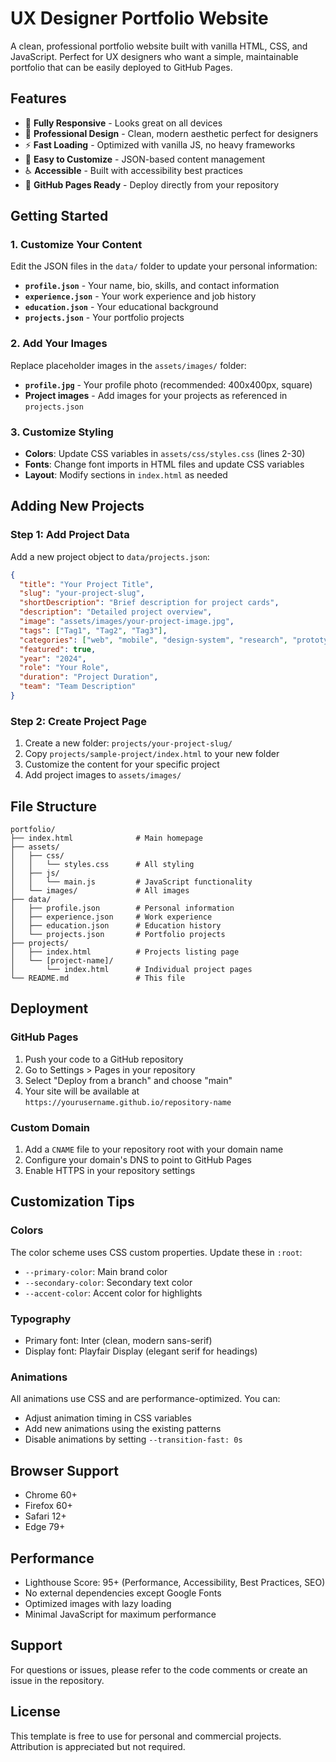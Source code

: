 # UX Designer Portfolio Website

A clean, professional portfolio website built with vanilla HTML, CSS, and JavaScript. Perfect for UX designers who want a simple, maintainable portfolio that can be easily deployed to GitHub Pages.

## Features

- 📱 **Fully Responsive** - Looks great on all devices
- 🎨 **Professional Design** - Clean, modern aesthetic perfect for designers
- ⚡ **Fast Loading** - Optimized with vanilla JS, no heavy frameworks
- 🔧 **Easy to Customize** - JSON-based content management
- ♿ **Accessible** - Built with accessibility best practices
- 🚀 **GitHub Pages Ready** - Deploy directly from your repository

## Getting Started

### 1. Customize Your Content

Edit the JSON files in the `data/` folder to update your personal information:

- **`profile.json`** - Your name, bio, skills, and contact information
- **`experience.json`** - Your work experience and job history
- **`education.json`** - Your educational background
- **`projects.json`** - Your portfolio projects

### 2. Add Your Images

Replace placeholder images in the `assets/images/` folder:

- **`profile.jpg`** - Your profile photo (recommended: 400x400px, square)
- **Project images** - Add images for your projects as referenced in `projects.json`

### 3. Customize Styling

- **Colors**: Update CSS variables in `assets/css/styles.css` (lines 2-30)
- **Fonts**: Change font imports in HTML files and update CSS variables
- **Layout**: Modify sections in `index.html` as needed

## Adding New Projects

### Step 1: Add Project Data

Add a new project object to `data/projects.json`:

```json
{
  "title": "Your Project Title",
  "slug": "your-project-slug",
  "shortDescription": "Brief description for project cards",
  "description": "Detailed project overview",
  "image": "assets/images/your-project-image.jpg",
  "tags": ["Tag1", "Tag2", "Tag3"],
  "categories": ["web", "mobile", "design-system", "research", "prototype"],
  "featured": true,
  "year": "2024",
  "role": "Your Role",
  "duration": "Project Duration",
  "team": "Team Description"
}
```

### Step 2: Create Project Page

1. Create a new folder: `projects/your-project-slug/`
2. Copy `projects/sample-project/index.html` to your new folder
3. Customize the content for your specific project
4. Add project images to `assets/images/`

## File Structure

```
portfolio/
├── index.html              # Main homepage
├── assets/
│   ├── css/
│   │   └── styles.css      # All styling
│   ├── js/
│   │   └── main.js         # JavaScript functionality
│   └── images/             # All images
├── data/
│   ├── profile.json        # Personal information
│   ├── experience.json     # Work experience
│   ├── education.json      # Education history
│   └── projects.json       # Portfolio projects
├── projects/
│   ├── index.html          # Projects listing page
│   └── [project-name]/
│       └── index.html      # Individual project pages
└── README.md               # This file
```

## Deployment

### GitHub Pages

1. Push your code to a GitHub repository
2. Go to Settings > Pages in your repository
3. Select "Deploy from a branch" and choose "main"
4. Your site will be available at `https://yourusername.github.io/repository-name`

### Custom Domain

1. Add a `CNAME` file to your repository root with your domain name
2. Configure your domain's DNS to point to GitHub Pages
3. Enable HTTPS in your repository settings

## Customization Tips

### Colors
The color scheme uses CSS custom properties. Update these in `:root`:
- `--primary-color`: Main brand color
- `--secondary-color`: Secondary text color
- `--accent-color`: Accent color for highlights

### Typography
- Primary font: Inter (clean, modern sans-serif)
- Display font: Playfair Display (elegant serif for headings)

### Animations
All animations use CSS and are performance-optimized. You can:
- Adjust animation timing in CSS variables
- Add new animations using the existing patterns
- Disable animations by setting `--transition-fast: 0s`

## Browser Support

- Chrome 60+
- Firefox 60+
- Safari 12+
- Edge 79+

## Performance

- Lighthouse Score: 95+ (Performance, Accessibility, Best Practices, SEO)
- No external dependencies except Google Fonts
- Optimized images with lazy loading
- Minimal JavaScript for maximum performance

## Support

For questions or issues, please refer to the code comments or create an issue in the repository.

## License

This template is free to use for personal and commercial projects. Attribution is appreciated but not required.